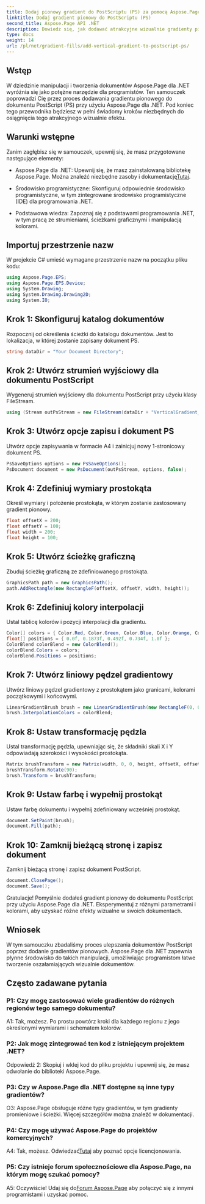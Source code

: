 ```yaml
---
title: Dodaj pionowy gradient do PostScriptu (PS) za pomocą Aspose.Page
linktitle: Dodaj gradient pionowy do PostScriptu (PS)
second_title: Aspose.Page API .NET
description: Dowiedz się, jak dodawać atrakcyjne wizualnie gradienty pionowe do dokumentów PostScript (PS) w .NET przy użyciu Aspose.Page. Udoskonal swoje tworzenie dokumentów dzięki temu przewodnikowi krok po kroku.
type: docs
weight: 14
url: /pl/net/gradient-fills/add-vertical-gradient-to-postscript-ps/
---
```

## Wstęp

W dziedzinie manipulacji i tworzenia dokumentów Aspose.Page dla .NET wyróżnia się jako potężne narzędzie dla programistów. Ten samouczek poprowadzi Cię przez proces dodawania gradientu pionowego do dokumentu PostScript (PS) przy użyciu Aspose.Page dla .NET. Pod koniec tego przewodnika będziesz w pełni świadomy kroków niezbędnych do osiągnięcia tego atrakcyjnego wizualnie efektu.

## Warunki wstępne

Zanim zagłębisz się w samouczek, upewnij się, że masz przygotowane następujące elementy:

-  Aspose.Page dla .NET: Upewnij się, że masz zainstalowaną bibliotekę Aspose.Page. Można znaleźć niezbędne zasoby i dokumentację[Tutaj](https://reference.aspose.com/page/net/).

- Środowisko programistyczne: Skonfiguruj odpowiednie środowisko programistyczne, w tym zintegrowane środowisko programistyczne (IDE) dla programowania .NET.

- Podstawowa wiedza: Zapoznaj się z podstawami programowania .NET, w tym pracą ze strumieniami, ścieżkami graficznymi i manipulacją kolorami.

## Importuj przestrzenie nazw

W projekcie C# umieść wymagane przestrzenie nazw na początku pliku kodu:

```csharp
using Aspose.Page.EPS;
using Aspose.Page.EPS.Device;
using System.Drawing;
using System.Drawing.Drawing2D;
using System.IO;
```

## Krok 1: Skonfiguruj katalog dokumentów

Rozpocznij od określenia ścieżki do katalogu dokumentów. Jest to lokalizacja, w której zostanie zapisany dokument PS.

```csharp
string dataDir = "Your Document Directory";
```

## Krok 2: Utwórz strumień wyjściowy dla dokumentu PostScript

Wygeneruj strumień wyjściowy dla dokumentu PostScript przy użyciu klasy FileStream.

```csharp
using (Stream outPsStream = new FileStream(dataDir + "VerticalGradient_outPS.ps", FileMode.Create))
```

## Krok 3: Utwórz opcje zapisu i dokument PS

Utwórz opcje zapisywania w formacie A4 i zainicjuj nowy 1-stronicowy dokument PS.

```csharp
PsSaveOptions options = new PsSaveOptions();
PsDocument document = new PsDocument(outPsStream, options, false);
```

## Krok 4: Zdefiniuj wymiary prostokąta

Określ wymiary i położenie prostokąta, w którym zostanie zastosowany gradient pionowy.

```csharp
float offsetX = 200;
float offsetY = 100;
float width = 200;
float height = 100;
```

## Krok 5: Utwórz ścieżkę graficzną

Zbuduj ścieżkę graficzną ze zdefiniowanego prostokąta.

```csharp
GraphicsPath path = new GraphicsPath();
path.AddRectangle(new RectangleF(offsetX, offsetY, width, height));
```

## Krok 6: Zdefiniuj kolory interpolacji

Ustal tablicę kolorów i pozycji interpolacji dla gradientu.

```csharp
Color[] colors = { Color.Red, Color.Green, Color.Blue, Color.Orange, Color.DarkOliveGreen };
float[] positions = { 0.0f, 0.1873f, 0.492f, 0.734f, 1.0f };
ColorBlend colorBlend = new ColorBlend();
colorBlend.Colors = colors;
colorBlend.Positions = positions;
```

## Krok 7: Utwórz liniowy pędzel gradientowy

Utwórz liniowy pędzel gradientowy z prostokątem jako granicami, kolorami początkowymi i końcowymi.

```csharp
LinearGradientBrush brush = new LinearGradientBrush(new RectangleF(0, 0, width, height), Color.Beige, Color.DodgerBlue, 0f);
brush.InterpolationColors = colorBlend;
```

## Krok 8: Ustaw transformację pędzla

Ustal transformację pędzla, upewniając się, że składniki skali X i Y odpowiadają szerokości i wysokości prostokąta.

```csharp
Matrix brushTransform = new Matrix(width, 0, 0, height, offsetX, offsetY);
brushTransform.Rotate(90);
brush.Transform = brushTransform;
```

## Krok 9: Ustaw farbę i wypełnij prostokąt

Ustaw farbę dokumentu i wypełnij zdefiniowany wcześniej prostokąt.

```csharp
document.SetPaint(brush);
document.Fill(path);
```

## Krok 10: Zamknij bieżącą stronę i zapisz dokument

Zamknij bieżącą stronę i zapisz dokument PostScript.

```csharp
document.ClosePage();
document.Save();
```

Gratulacje! Pomyślnie dodałeś gradient pionowy do dokumentu PostScript przy użyciu Aspose.Page dla .NET. Eksperymentuj z różnymi parametrami i kolorami, aby uzyskać różne efekty wizualne w swoich dokumentach.

## Wniosek

W tym samouczku zbadaliśmy proces ulepszania dokumentów PostScript poprzez dodanie gradientów pionowych. Aspose.Page dla .NET zapewnia płynne środowisko do takich manipulacji, umożliwiając programistom łatwe tworzenie oszałamiających wizualnie dokumentów.

## Często zadawane pytania

### P1: Czy mogę zastosować wiele gradientów do różnych regionów tego samego dokumentu?

A1: Tak, możesz. Po prostu powtórz kroki dla każdego regionu z jego określonymi wymiarami i schematem kolorów.

### P2: Jak mogę zintegrować ten kod z istniejącym projektem .NET?

Odpowiedź 2: Skopiuj i wklej kod do pliku projektu i upewnij się, że masz odwołanie do biblioteki Aspose.Page.

### P3: Czy w Aspose.Page dla .NET dostępne są inne typy gradientów?

O3: Aspose.Page obsługuje różne typy gradientów, w tym gradienty promieniowe i ścieżki. Więcej szczegółów można znaleźć w dokumentacji.

### P4: Czy mogę używać Aspose.Page do projektów komercyjnych?

 A4: Tak, możesz. Odwiedzać[Tutaj](https://purchase.aspose.com/buy) aby poznać opcje licencjonowania.

### P5: Czy istnieje forum społecznościowe dla Aspose.Page, na którym mogę szukać pomocy?

 A5: Oczywiście! Udaj się do[Forum Aspose.Page](https://forum.aspose.com/c/page/39) aby połączyć się z innymi programistami i uzyskać pomoc.
